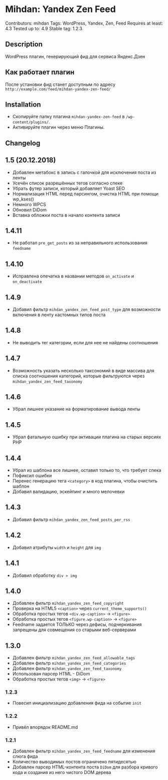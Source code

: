 # Mihdan: Yandex Zen Feed
Contributors: mihdan
Tags: WordPress, Yandex, Zen, Feed
Requires at least: 4.3
Tested up to: 4.9
Stable tag: 1.2.3

## Description ##
WordPress плагин, генерирующий фид для сервиса Яндекс.Дзен

## Как работает плагин
После установки фид станет доступным по адресу `http://example.com/feed/mihdan-yandex-zen-feed/`

## Installation ##
* Скопируйте папку плагина `mihdan-yandex-zen-feed` в `/wp-content/plugins/`.
* Активируйте плагин через меню Плагины.

## Changelog ##

## 1.5 (20.12.2018) ##
* Добавлен метабокс в запись с галочкой для исключения поста из ленты
* Усечён список разрешённых тегов согласно спеке
* Убрать футер записи, который добавляет Yoast SEO
* Нормализация HTML перед парсингом, очистка HTML при помощи wp_kses()
* Немного WPCS
* Обновил DiDom
* Вставка обложки поста в начало контента записи

## 1.4.11 ##
* Не работал `pre_get_posts` из за неправильного использования `feedname`

## 1.4.10 ##
* Исправлена опечатка в названии методов `on_activate` и `on_deactivate`

## 1.4.9 ##
* Добавил фильтр `mihdan_yandex_zen_feed_post_type` для возможности включения в ленту кастомных типов поста

## 1.4.8 ##
* Не выводить тег категории, если для нее не найдены соотношения

## 1.4.7 ##
* Возможность указать несколько таксономий в виде массива для списка соотношения категорий, которые фильтруются через `mihdan_yandex_zen_feed_taxonomy`

## 1.4.6 ##
* Убрал лишнее указание на форматирование вывода ленты

## 1.4.5 ##
* Убрал фатальную ошибку при активации плагина на старых версиях РНР

## 1.4.4 ##
* Убрал из шаблона все лишнее, оставил только то, что требует спека
* Пофиксил ошибки
* Перенес генерацию тега `<category>` в код плагина, чтобы очистить шаблон
* Добавил валидацию, эскейпинг и много мелочевки

## 1.4.3 ##
* Добавил фильтр `mihdan_yandex_zen_feed_posts_per_rss`

## 1.4.2 ##
* Добавил атрибуты `width` и `height` для `img`

## 1.4.1 ##
* Добавил обработку `div > img`

## 1.4.0 ##
* Добавлен фильтр `mihdan_yandex_zen_feed_copyright`
* Проверка на HTML5 `<caption>` через `current_theme_supports()`
* Обработка простых тегов `<div.wp-caption>` -> `<figure>` 
* Обработка простых тегов `<figure.wp-caption>` -> `<figure>`
* Feedname задается ТОЛЬКО через дефисы, подчеркивания запрещены для совмещения со старыми веб-серверами 

## 1.3.0 ##
* Добавлен фильтр `mihdan_yandex_zen_feed_allowable_tags`
* Добавлен фильтр `mihdan_yandex_zen_feed_categories`
* Добавлен фильтр `mihdan_yandex_zen_feed_taxonomy`
* Использован парсер HTML - DiDom
* Обработка простых тегов `<img>` -> `<figure>`

### 1.2.3 ###
* Повесил инициализацию добавления фида на событие `init`

### 1.2.2 ###
* Привёл впорядок README.md

### 1.2.1 ###
* Добавлен фильтр `mihdan_yandex_zen_feed_feedname` для изменения слюга фида
* Количество выводимых постов ограничено пятидесятью
* Добавлен парсер HTML-контента поста `DiDom` для разбора кривого кода и создания из него чистого DOM дерева


